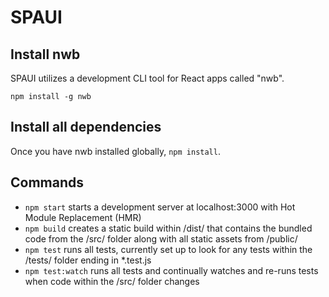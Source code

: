 # SPAUI

## Install nwb

SPAUI utilizes a development CLI tool for React apps called "nwb".

`npm install -g nwb`

## Install all dependencies

Once you have nwb installed globally, `npm install`.

## Commands

- `npm start` starts a development server at localhost:3000 with Hot Module Replacement (HMR)
- `npm build` creates a static build within /dist/ that contains the bundled code from the /src/ folder along with all static assets from /public/
- `npm test` runs all tests, currently set up to look for any tests within the /tests/ folder ending in *.test.js
- `npm test:watch` runs all tests and continually watches and re-runs tests when code within the /src/ folder changes
